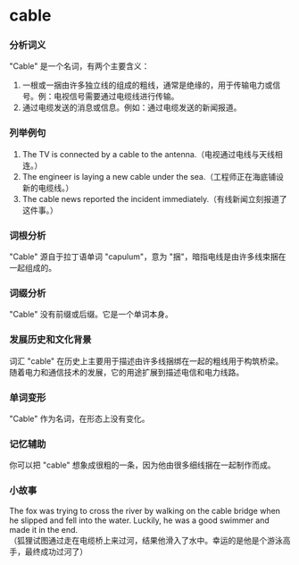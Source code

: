# cable

### 分析词义

  

"Cable" 是一个名词，有两个主要含义：

  

1.  一根或一捆由许多独立线的组成的粗线，通常是绝缘的，用于传输电力或信号。例：电视信号需要通过电缆线进行传输。
2.  通过电缆发送的消息或信息。例如：通过电缆发送的新闻报道。

  

### 列举例句

  

1.  The TV is connected by a cable to the antenna.（电视通过电线与天线相连。）
2.  The engineer is laying a new cable under the sea.（工程师正在海底铺设新的电缆线。）
3.  The cable news reported the incident immediately.（有线新闻立刻报道了这件事。）

  

### 词根分析

  

"Cable" 源自于拉丁语单词 "capulum"，意为 "捆"，暗指电线是由许多线束捆在一起组成的。

  

### 词缀分析

  

"Cable" 没有前缀或后缀。它是一个单词本身。

  

### 发展历史和文化背景

  

词汇 "cable" 在历史上主要用于描述由许多线捆绑在一起的粗线用于构筑桥梁。随着电力和通信技术的发展，它的用途扩展到描述电信和电力线路。

  

### 单词变形

  

"Cable" 作为名词，在形态上没有变化。

  

### 记忆辅助

  

你可以把 "cable" 想象成很粗的一条，因为他由很多细线捆在一起制作而成。

  

### 小故事

  

The fox was trying to cross the river by walking on the cable bridge when he slipped and fell into the water. Luckily, he was a good swimmer and made it in the end.  
（狐狸试图通过走在电缆桥上来过河，结果他滑入了水中。幸运的是他是个游泳高手，最终成功过河了）
